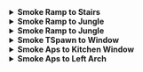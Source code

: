 <details>
  <summary><strong>Smoke Ramp to Stairs</strong></summary>
  <br>
  
  Normal Throw

  <div align="center">
    <img src="smoke_ramp_stairs_pos.png" alt="Position" width="33%"/>
    <img src="smoke_ramp_stairs_angle.png" alt="Angle" width="33%"/>
    <img src="smoke_ramp_stairs_result.png" alt="Result" width="33%"/>
  </div>
  
</details>

<details>
  <summary><strong>Smoke Ramp to Jungle</strong></summary>
  <br>
  
  Normal Throw

  <div align="center">
    <img src="smoke_ramp_jungle_pos.png" alt="Position" width="33%"/>
    <img src="smoke_ramp_jungle_angle.png" alt="Angle" width="33%"/>
    <img src="smoke_ramp_jungle_result.png" alt="Result" width="33%"/>
  </div>
  
</details>

<details>
  <summary><strong>Smoke Ramp to Jungle</strong></summary>
  <br>
  
  Jump Throw

  <div align="center">
    <img src="smoke_ramp_ct_pos.png" alt="Position" width="33%"/>
    <img src="smoke_ramp_ct_angle.png" alt="Angle" width="33%"/>
    <img src="smoke_ramp_ct_result.png" alt="Result" width="33%"/>
  </div>
  
</details>

<details>
  <summary><strong>Smoke TSpawn to Window</strong></summary>
  <br>
  
  Crouch Walk Jump Throw

  <div align="center">
    <img src="smoke_t_window_pos.png" alt="Position" width="25%"/>
    <img src="smoke_t_window_start.png" alt="Start" width="25%"/>
    <img src="smoke_t_window_throw.png" alt="Throw" width="25%"/>
    <img src="smoke_t_window_result.png" alt="Result" width="25%"/>
  </div>
  
</details>

<details>
  <summary><strong>Smoke Aps to Kitchen Window</strong></summary>
  <br>
  
  Jump Throw

  <div align="center">
    <img src="smoke_aps_kitchenwindow_angle.png" alt="Angle" width="50%"/>
    <img src="smoke_aps_kitchenwindow_result.png" alt="Result" width="50%"/>
  </div>
  
</details>

<details>
  <summary><strong>Smoke Aps to Left Arch</strong></summary>
  <br>
  
  Normal Throw

  <div align="center">
    <img src="smoke_aps_leftarch_pos.png" alt="Angle" width="33%"/>
    <img src="smoke_aps_leftarch_angle.png" alt="Angle" width="33%"/>
    <img src="smoke_aps_leftarch_result.png" alt="Result" width="33%"/>
  </div>
  
</details>